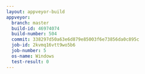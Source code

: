 ```yaml
---
layout: appveyor-build
appveyor:
  branch: master
  build-id: 46974074
  build-number: 504
  commit: 338297d50a63e6d879e85003f6e73856da0c895c
  job-id: 2kvmq16vtt9wo5b6
  job-number: 5
  os-name: Windows
  test-result: 0
---
```

